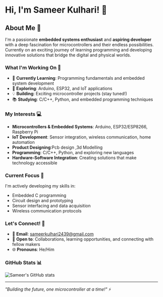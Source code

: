 # Hi, I'm Sameer Kulhari! 👋

## About Me 🚀

I'm a passionate **embedded systems enthusiast** and **aspiring developer** with a deep fascination for microcontrollers and their endless possibilities. Currently on an exciting journey of learning programming and developing innovative solutions that bridge the digital and physical worlds.

### What I'm Working On 🔧
- 🌱 **Currently Learning**: Programming fundamentals and embedded system development
- 🔬 **Exploring**: Arduino, ESP32, and IoT applications
- 💡 **Building**: Exciting microcontroller projects (stay tuned!)
- 📚 **Studying**: C/C++, Python, and embedded programming techniques

### My Interests 💻
- **Microcontrollers & Embedded Systems**: Arduino, ESP32/ESP8266, Raspberry Pi
- **IoT Development**: Sensor integration, wireless communication, home automation
- **Product Designing**:Pcb design ,3d Modelling
- **Programming**: C/C++, Python, and exploring new languages
- **Hardware-Software Integration**: Creating solutions that make technology accessible

### Current Focus 🎯
I'm actively developing my skills in:
- Embedded C programming
- Circuit design and prototyping
- Sensor interfacing and data acquisition
- Wireless communication protocols

### Let's Connect! 🤝
- 📧 **Email**: [sameerkulhari2439@gmail.com](mailto:sameerkulhari2439@gmail.com)
- 💬 **Open to**: Collaborations, learning opportunities, and connecting with fellow makers
- 🌐 **Pronouns**: He/Him

### GitHub Stats 📊
![Sameer's GitHub stats](https://github-readme-stats.vercel.app/api?username=Sameer-Kulhari&show_icons=true&theme=radical)

---
*"Building the future, one microcontroller at a time!"* ⚡


<!---
Sameer-Kulhari/Sameer-Kulhari is a ✨ special ✨ repository because its `README.md` (this file) appears on your GitHub profile.
You can click the Preview link to take a look at your changes.
--->
